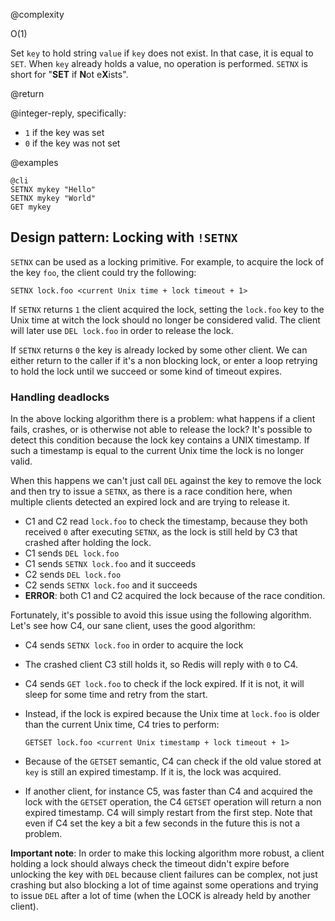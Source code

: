 @complexity

O(1)


Set `key` to hold string `value` if `key` does not exist.
In that case, it is equal to `SET`. When `key` already holds
a value, no operation is performed.
`SETNX` is short for "**SET** if **N**ot e**X**ists".

@return

@integer-reply, specifically:

* `1` if the key was set
* `0` if the key was not set

@examples

    @cli
    SETNX mykey "Hello"
    SETNX mykey "World"
    GET mykey

## Design pattern: Locking with `!SETNX`

`SETNX` can be used as a locking primitive. For example, to acquire
the lock of the key `foo`, the client could try the following:

    SETNX lock.foo <current Unix time + lock timeout + 1>

If `SETNX` returns `1` the client acquired the lock, setting the `lock.foo`
key to the Unix time at witch the lock should no longer be considered valid.
The client will later use `DEL lock.foo` in order to release the lock.

If `SETNX` returns `0` the key is already locked by some other client. We can
either return to the caller if it's a non blocking lock, or enter a
loop retrying to hold the lock until we succeed or some kind of timeout
expires.

### Handling deadlocks

In the above locking algorithm there is a problem: what happens if a client
fails, crashes, or is otherwise not able to release the lock?
It's possible to detect this condition because the lock key contains a
UNIX timestamp. If such a timestamp is equal to the current Unix time the lock
is no longer valid.

When this happens we can't just call `DEL` against the key to remove the lock
and then try to issue a `SETNX`, as there is a race condition here, when
multiple clients detected an expired lock and are trying to release it.

* C1 and C2 read `lock.foo` to check the timestamp, because they both received
  `0` after executing `SETNX`, as the lock is still held by C3 that crashed
  after holding the lock.
* C1 sends `DEL lock.foo`
* C1 sends `SETNX lock.foo` and it succeeds
* C2 sends `DEL lock.foo`
* C2 sends `SETNX lock.foo` and it succeeds
* **ERROR**: both C1 and C2 acquired the lock because of the race condition.

Fortunately, it's possible to avoid this issue using the following algorithm.
Let's see how C4, our sane client, uses the good algorithm:

* C4 sends `SETNX lock.foo` in order to acquire the lock
* The crashed client C3 still holds it, so Redis will reply with `0` to C4.
* C4 sends `GET lock.foo` to check if the lock expired. If it is not, it will
  sleep for some time and retry from the start.
* Instead, if the lock is expired because the Unix time at `lock.foo` is older
  than the current Unix time, C4 tries to perform:

      GETSET lock.foo <current Unix timestamp + lock timeout + 1>

* Because of the `GETSET` semantic, C4 can check if the old value stored
  at `key` is still an expired timestamp. If it is, the lock was acquired.
* If another client, for instance C5, was faster than C4 and acquired
  the lock with the `GETSET` operation, the C4 `GETSET` operation will return a non
  expired timestamp. C4 will simply restart from the first step. Note that even
  if C4 set the key a bit a few seconds in the future this is not a problem.

**Important note**: In order to make this locking algorithm more robust, a client
holding a lock should always check the timeout didn't expire before unlocking
the key with `DEL` because client failures can be complex, not just crashing
but also blocking a lot of time against some operations and trying to issue
`DEL` after a lot of time (when the LOCK is already held by another client).


